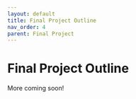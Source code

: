 ```yaml
---
layout: default
title: Final Project Outline
nav_order: 4
parent: Final Project
---
```

# Final Project Outline 
More coming soon!
